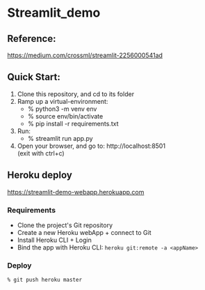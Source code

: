 # Streamlit_demo
     
## Reference:     
https://medium.com/crossml/streamlit-2256000541ad      
     
## Quick Start:     
1. Clone this repository, and cd to its folder     
2. Ramp up a virtual-environment:     
   - % python3 -m venv env     
   - % source env/bin/activate     
   - % pip install -r requirements.txt     
3. Run:     
   - % streamlit run app.py     
4. Open your browser, and go to: http://localhost:8501     
   (exit with ctrl+c)
    
## Heroku deploy   
https://streamlit-demo-webapp.herokuapp.com     
     
### Requirements     
- Clone the project's Git repository
- Create a new Heroku webApp + connect to Git
- Install Heroku CLI + Login
- Bind the app with Heroku CLI:
```heroku git:remote -a <appName>```

### Deploy
```
% git push heroku master
```

